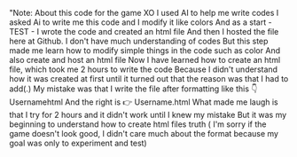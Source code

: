 "Note:
About this code for the game XO
I used AI to help me write codes 
I asked Ai to write me this code and I modify it like colors 
And as a start - TEST - I wrote the code and created an html file
And then I hosted the file here at Github. 
I don't have much understanding of codes 
But this step made me learn how to modify simple things in the code such as color
And also create and host an html file
Now I have learned how to create an html file, which took me 2 hours to write the code 
Because I didn't understand how it was created at first until it turned out that the reason was that I had to add(.)
My mistake was that I write the file after formatting like this 👇
Usernamehtml
And the right is 👉 Username.html
What made me laugh is that I try for 2 hours and it didn't work until I knew my mistake
But it was my beginning to understand how to create html files truth 
( I'm sorry if the game doesn't look good, I didn't care much about the format because my goal was only to experiment and test) 
